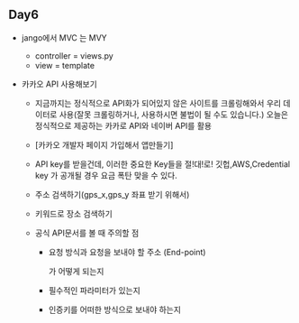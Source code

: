 ## Day6

- jango에서 MVC 는 MVY
  - controller = views.py
  - view = template

- 카카오 API 사용해보기

  - 지금까지는 정식적으로 API화가 되어있지 않은 사이트를 크롤링해와서 우리 데이터로 사용(잘못 크롤링하거나, 사용하시면 불법이 될 수도 있습니다.) 오늘은 정식적으로 제공하는 카카로 API와 네이버 API를 활용

  - [카카오 개발자 페이지 가입해서 앱만들기]

  - API key를 받을건데, 이러한 중요한 Key들을 절!대!로! 깃헙,AWS,Credential key 가 공개될 경우 요금 폭탄 맞을 수 있다. 

  - 주소 검색하기(gps_x,gps_y 좌표 받기 위해서)

  - 키워드로 장소 검색하기 

  - 공식 API문서를 볼 때 주의할 점 

    - 요청 방식과 요청을 보내야 할  주소 (End-point)

      가 어떻게 되는지

    - 필수적인 파라미터가 있는지

    - 인증키를 어떠한 방식으로 보내야 하는지 